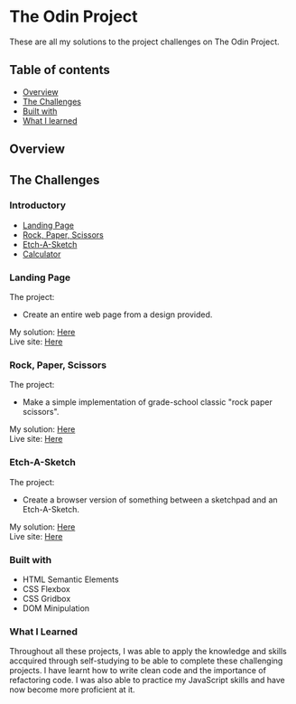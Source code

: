 # The Odin Project

These are all my solutions to the project challenges on The Odin Project.

## Table of contents
- [Overview](#overview)
- [The Challenges](#the-challenges)
- [Built with](#built-with)
- [What I learned](#what-i-learned)

## Overview

## The Challenges
### Introductory
 - [Landing Page](#landing-page)
 - [Rock, Paper, Scissors](#rock-paper-scissors)
 - [Etch-A-Sketch](#etch-a-sketch)
 - [Calculator](#calculator)

### Landing Page

The project: 
- Create an entire web page from a design provided.

My solution: [Here](https://github.com/vinhchugg/TOP-Landing-Page)
<br>
Live site: [Here](https://top-landing-page-vc.netlify.app)

### Rock, Paper, Scissors

The project:
- Make a simple implementation of grade-school classic "rock paper scissors".

My solution: [Here](https://github.com/vinhchugg/TOP-Rock-Paper-Scissors)
<br>
Live site: [Here](https://top-rock-paper-scissors-vc.netlify.app)

### Etch-A-Sketch

The project:
- Create a browser version of something between a sketchpad and an Etch-A-Sketch.

My solution: [Here]()
<br>
Live site: [Here](https://top-etch-a-sketch-vc.netlify.app)

### Built with
- HTML Semantic Elements
- CSS Flexbox
- CSS Gridbox
- DOM Minipulation

### What I Learned
Throughout all these projects, I was able to apply the knowledge and skills accquired through self-studying to be able to complete these challenging projects. I have learnt how to write clean code and the importance of refactoring code. I was also able to practice my JavaScript skills and have now become more proficient at it.
